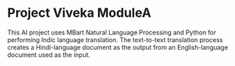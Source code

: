# Project Viveka ModuleA
This  AI project uses MBart Natural Language Processing and Python for performing Indic language translation. The text-to-text translation process creates a Hindi-language document as the output from an English-language document used as the input. 
